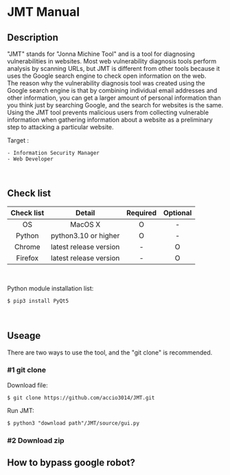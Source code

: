 # JMT Manual

## Description
"JMT" stands for "Jonna Michine Tool" and is a tool for  diagnosing vulnerabilities in websites. Most web vulnerability diagnosis tools perform analysis by scanning URLs, but JMT is different from other tools because it uses the Google search engine to check open information on the web.</br>
The reason why the vulnerability diagnosis tool was created using the Google search engine is that by combining individual email addresses and other information, you can get a larger amount of personal information than you think just by searching Google, and the search for websites is the same.  Using the JMT tool prevents malicious users from collecting vulnerable information when gathering information about a website as a preliminary step to attacking a particular website.</br>

Target : 
```
- Information Security Manager
- Web Developer
```
</br>

## Check list
| **Check list** |       **Detail**       | **Required** | **Optional** |
|:--------------:|:----------------------:|:------------:|:------------:|
|       OS       | MacOS X                |       O      |       -      |
|     Python     | python3.10 or higher   |       O      |       -      |
|     Chrome     | latest release version |       -      |       O      |
|     Firefox    | latest release version |       -      |       O      |
</br>

Python module installation list:
```python
$ pip3 install PyQt5
```
</br>

## Useage
There are two ways to use the tool, and the "git clone" is recommended.</br>

### #1 git clone
Download file:
```shell
$ git clone https://github.com/accio3014/JMT.git
```

Run JMT:
```shell
$ python3 "download path"/JMT/source/gui.py
```

### #2 Download zip

## How to bypass google robot?